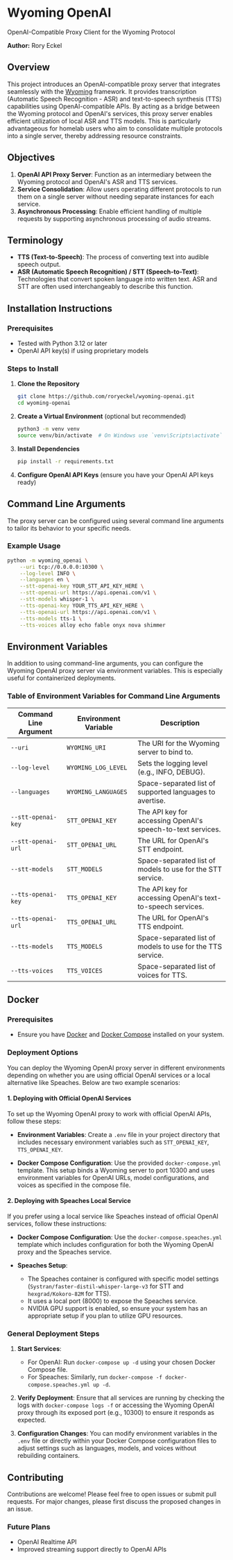 # Wyoming OpenAI

OpenAI-Compatible Proxy Client for the Wyoming Protocol

**Author:** Rory Eckel

## Overview

This project introduces an OpenAI-compatible proxy server that integrates seamlessly with the [Wyoming](https://github.com/rhasspy/wyoming) framework. It provides transcription (Automatic Speech Recognition - ASR) and text-to-speech synthesis (TTS) capabilities using OpenAI-compatible APIs. By acting as a bridge between the Wyoming protocol and OpenAI's services, this proxy server enables efficient utilization of local ASR and TTS models. This is particularly advantageous for homelab users who aim to consolidate multiple protocols into a single server, thereby addressing resource constraints.

## Objectives

1. **OpenAI API Proxy Server**: Function as an intermediary between the Wyoming protocol and OpenAI's ASR and TTS services.
2. **Service Consolidation**: Allow users operating different protocols to run them on a single server without needing separate instances for each service.
3. **Asynchronous Processing**: Enable efficient handling of multiple requests by supporting asynchronous processing of audio streams.

## Terminology

- **TTS (Text-to-Speech)**: The process of converting text into audible speech output.
- **ASR (Automatic Speech Recognition) / STT (Speech-to-Text)**: Technologies that convert spoken language into written text. ASR and STT are often used interchangeably to describe this function.

## Installation Instructions

### Prerequisites

- Tested with Python 3.12 or later
- OpenAI API key(s) if using proprietary models

### Steps to Install

1. **Clone the Repository**

   ```bash
   git clone https://github.com/roryeckel/wyoming-openai.git
   cd wyoming-openai
   ```

2. **Create a Virtual Environment** (optional but recommended)

   ```bash
   python3 -m venv venv
   source venv/bin/activate  # On Windows use `venv\Scripts\activate`
   ```

3. **Install Dependencies**

   ```bash
   pip install -r requirements.txt
   ```

4. **Configure OpenAI API Keys** (ensure you have your OpenAI API keys ready)

## Command Line Arguments

The proxy server can be configured using several command line arguments to tailor its behavior to your specific needs.

### Example Usage

```bash
python -m wyoming_openai \
    --uri tcp://0.0.0.0:10300 \
    --log-level INFO \
    --languages en \
    --stt-openai-key YOUR_STT_API_KEY_HERE \
    --stt-openai-url https://api.openai.com/v1 \
    --stt-models whisper-1 \
    --tts-openai-key YOUR_TTS_API_KEY_HERE \
    --tts-openai-url https://api.openai.com/v1 \
    --tts-models tts-1 \
    --tts-voices alloy echo fable onyx nova shimmer
```

## Environment Variables

In addition to using command-line arguments, you can configure the Wyoming OpenAI proxy server via environment variables. This is especially useful for containerized deployments.

### Table of Environment Variables for Command Line Arguments

| **Command Line Argument**               | **Environment Variable**                   | **Description**                                             |
|-----------------------------------------|--------------------------------------------|-------------------------------------------------------------|
| `--uri`                                 | `WYOMING_URI`                              | The URI for the Wyoming server to bind to.                  |
| `--log-level`                           | `WYOMING_LOG_LEVEL`                        | Sets the logging level (e.g., INFO, DEBUG).                 |
| `--languages`                           | `WYOMING_LANGUAGES`                        | Space-separated list of supported languages to avertise.    |
| `--stt-openai-key`                      | `STT_OPENAI_KEY`                           | The API key for accessing OpenAI's speech-to-text services. |
| `--stt-openai-url`                      | `STT_OPENAI_URL`                           | The URL for OpenAI's STT endpoint.                          |
| `--stt-models`                          | `STT_MODELS`                               | Space-separated list of models to use for the STT service.  |
| `--tts-openai-key`                      | `TTS_OPENAI_KEY`                           | The API key for accessing OpenAI's text-to-speech services. |
| `--tts-openai-url`                      | `TTS_OPENAI_URL`                           | The URL for OpenAI's TTS endpoint.                          |
| `--tts-models`                          | `TTS_MODELS`                               | Space-separated list of models to use for the TTS service.  |
| `--tts-voices`                          | `TTS_VOICES`                               | Space-separated list of voices for TTS.                     |

## Docker

### Prerequisites

- Ensure you have [Docker](https://www.docker.com/products/docker-desktop) and [Docker Compose](https://docs.docker.com/compose/install/) installed on your system.

### Deployment Options

You can deploy the Wyoming OpenAI proxy server in different environments depending on whether you are using official OpenAI services or a local alternative like Speaches. Below are two example scenarios:

#### 1. Deploying with Official OpenAI Services

To set up the Wyoming OpenAI proxy to work with official OpenAI APIs, follow these steps:

- **Environment Variables**: Create a `.env` file in your project directory that includes necessary environment variables such as `STT_OPENAI_KEY`, `TTS_OPENAI_KEY`.

- **Docker Compose Configuration**: Use the provided `docker-compose.yml` template. This setup binds a Wyoming server to port 10300 and uses environment variables for OpenAI URLs, model configurations, and voices as specified in the compose file.

#### 2. Deploying with Speaches Local Service

If you prefer using a local service like Speaches instead of official OpenAI services, follow these instructions:

- **Docker Compose Configuration**: Use the `docker-compose.speaches.yml` template which includes configuration for both the Wyoming OpenAI proxy and the Speaches service.

- **Speaches Setup**:
  - The Speaches container is configured with specific model settings (`Systran/faster-distil-whisper-large-v3` for STT and `hexgrad/Kokoro-82M` for TTS).
  - It uses a local port (8000) to expose the Speaches service.
  - NVIDIA GPU support is enabled, so ensure your system has an appropriate setup if you plan to utilize GPU resources.

### General Deployment Steps

1. **Start Services**:
   - For OpenAI: Run `docker-compose up -d` using your chosen Docker Compose file.
   - For Speaches: Similarly, run `docker-compose -f docker-compose.speaches.yml up -d`.

2. **Verify Deployment**: Ensure that all services are running by checking the logs with `docker-compose logs -f` or accessing the Wyoming OpenAI proxy through its exposed port (e.g., 10300) to ensure it responds as expected.

3. **Configuration Changes**: You can modify environment variables in the `.env` file or directly within your Docker Compose configuration files to adjust settings such as languages, models, and voices without rebuilding containers.

## Contributing

Contributions are welcome! Please feel free to open issues or submit pull requests. For major changes, please first discuss the proposed changes in an issue.

### Future Plans

- OpenAI Realtime API
- Improved streaming support directly to OpenAI APIs